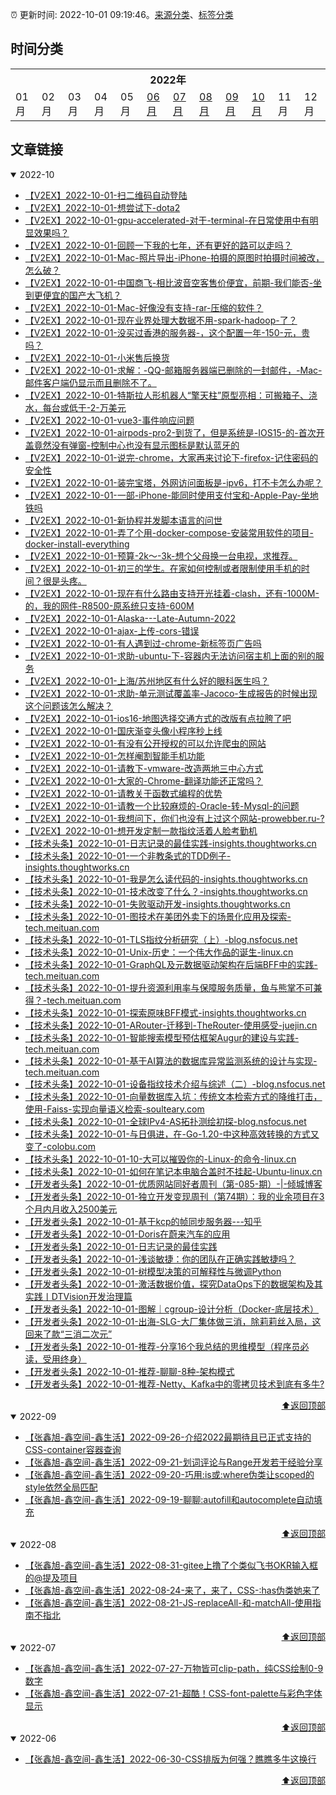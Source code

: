 :alarm_clock: 更新时间: 2022-10-01 09:19:46。[来源分类](./README.md)、[标签分类](./TAGS.md)

## 时间分类

<table>

<tr>
<th colspan="12">2022年</th>
</tr>
<tr>
<td>01月</td>
<td>02月</td>
<td>03月</td>
<td>04月</td>
<td>05月</td>
<td><a href="#2022-06">06月</a></td>
<td><a href="#2022-07">07月</a></td>
<td><a href="#2022-08">08月</a></td>
<td><a href="#2022-09">09月</a></td>
<td><a href="#2022-10">10月</a></td>
<td>11月</td>
<td>12月</td>
</tr>

</table>

## 文章链接

<details open>
<summary id="2022-10">
 2022-10
</summary>


- [【V2EX】2022-10-01-扫二维码自动登陆](https://www.v2ex.com/t/884231) 
- [【V2EX】2022-10-01-想尝试下-dota2](https://www.v2ex.com/t/884230) 
- [【V2EX】2022-10-01-gpu-accelerated-对于-terminal-在日常使用中有明显效果吗？](https://www.v2ex.com/t/884229) 
- [【V2EX】2022-10-01-回顾一下我的七年，还有更好的路可以走吗？](https://www.v2ex.com/t/884228) 
- [【V2EX】2022-10-01-Mac-照片导出-iPhone-拍摄的原图时拍摄时间被改，怎么破？](https://www.v2ex.com/t/884226) 
- [【V2EX】2022-10-01-中国商飞-相比波音空客售价便宜，前期-我们能否-坐到更便宜的国产大飞机？](https://www.v2ex.com/t/884224) 
- [【V2EX】2022-10-01-Mac-好像没有支持-rar-压缩的软件？](https://www.v2ex.com/t/884223) 
- [【V2EX】2022-10-01-现在业界处理大数据不用-spark-hadoop-了？](https://www.v2ex.com/t/884222) 
- [【V2EX】2022-10-01-没买过香港的服务器-，这个配置一年-150-元，贵吗？](https://www.v2ex.com/t/884221) 
- [【V2EX】2022-10-01-小米售后换货](https://www.v2ex.com/t/884220) 
- [【V2EX】2022-10-01-求解：-QQ-邮箱服务器端已删除的一封邮件，-Mac-邮件客户端仍显示而且删除不了。](https://www.v2ex.com/t/884219) 
- [【V2EX】2022-10-01-特斯拉人形机器人“擎天柱”原型亮相：可搬箱子、浇水，每台或低于-2-万美元](https://www.v2ex.com/t/884217) 
- [【V2EX】2022-10-01-vue3-事件响应问题](https://www.v2ex.com/t/884214) 
- [【V2EX】2022-10-01-airpods-pro2-到货了，但是系统是-IOS15-的-首次开盖竟然没有弹窗-控制中心也没有显示图标是默认蓝牙的](https://www.v2ex.com/t/884213) 
- [【V2EX】2022-10-01-说完-chrome，大家再来讨论下-firefox-记住密码的安全性](https://www.v2ex.com/t/884212) 
- [【V2EX】2022-10-01-装完宝塔，外网访问面板是-ipv6，打不卡怎么办呢？](https://www.v2ex.com/t/884211) 
- [【V2EX】2022-10-01-一部-iPhone-能同时使用支付宝和-Apple-Pay-坐地铁吗](https://www.v2ex.com/t/884210) 
- [【V2EX】2022-10-01-新协程并发脚本语言的问世](https://www.v2ex.com/t/884209) 
- [【V2EX】2022-10-01-弄了个用-docker-compose-安装常用软件的项目-docker-install-everything](https://www.v2ex.com/t/884208) 
- [【V2EX】2022-10-01-预算-2k～-3k-想个父母换一台电视，求推荐。](https://www.v2ex.com/t/884207) 
- [【V2EX】2022-10-01-初三的学生。在家如何控制或者限制使用手机的时间？很是头疼。](https://www.v2ex.com/t/884205) 
- [【V2EX】2022-10-01-现在有什么路由支持开光挂着-clash，还有-1000M-的，我的网件-R8500-原系统只支持-600M](https://www.v2ex.com/t/884202) 
- [【V2EX】2022-10-01-Alaska---Late-Autumn-2022](https://www.v2ex.com/t/884201) 
- [【V2EX】2022-10-01-ajax-上传-cors-错误](https://www.v2ex.com/t/884200) 
- [【V2EX】2022-10-01-有人遇到过-chrome-新标签页广告吗](https://www.v2ex.com/t/884199) 
- [【V2EX】2022-10-01-求助-ubuntu-下-容器内无法访问宿主机上面的别的服务](https://www.v2ex.com/t/884198) 
- [【V2EX】2022-10-01-上海/苏州地区有什么好的眼科医生吗？](https://www.v2ex.com/t/884197) 
- [【V2EX】2022-10-01-求助-单元测试覆盖率-Jacoco-生成报告的时候出现这个问题该怎么解决？](https://www.v2ex.com/t/884196) 
- [【V2EX】2022-10-01-ios16-地图选择交通方式的改版有点拉胯了吧](https://www.v2ex.com/t/884194) 
- [【V2EX】2022-10-01-国庆渐变头像小程序秒上线](https://www.v2ex.com/t/884193) 
- [【V2EX】2022-10-01-有没有公开授权的可以允许爬虫的网站](https://www.v2ex.com/t/884192) 
- [【V2EX】2022-10-01-怎样阉割智能手机功能](https://www.v2ex.com/t/884189) 
- [【V2EX】2022-10-01-请教下-vmware-改造两地三中心方式](https://www.v2ex.com/t/884187) 
- [【V2EX】2022-10-01-大家的-Chrome-翻译功能还正常吗？](https://www.v2ex.com/t/884186) 
- [【V2EX】2022-10-01-请教关于函数式编程的优势](https://www.v2ex.com/t/884185) 
- [【V2EX】2022-10-01-请教一个比较麻烦的-Oracle-转-Mysql-的问题](https://www.v2ex.com/t/884184) 
- [【V2EX】2022-10-01-我想问下，你们也没有上过这个网站-prowebber.ru-?](https://www.v2ex.com/t/884183) 
- [【V2EX】2022-10-01-想开发定制一款指纹活着人脸考勤机](https://www.v2ex.com/t/884182) 
- [【技术头条】2022-10-01-日志记录的最佳实践-insights.thoughtworks.cn](https://blogread.cn/news/go.php?idItem=15403&url=https%3A%2F%2Finsights.thoughtworks.cn%2Fhow-to-logging%2F%3Fcomefrom%3Dhttps%253A%252F%252Fblogread.cn%252Fnews%252F) 
- [【技术头条】2022-10-01-一个非教条式的TDD例子-insights.thoughtworks.cn](https://blogread.cn/news/go.php?idItem=15402&url=https%3A%2F%2Finsights.thoughtworks.cn%2Ftdd-by-example%2F%3Fcomefrom%3Dhttps%253A%252F%252Fblogread.cn%252Fnews%252F) 
- [【技术头条】2022-10-01-我是怎么读代码的-insights.thoughtworks.cn](https://blogread.cn/news/go.php?idItem=15401&url=https%3A%2F%2Finsights.thoughtworks.cn%2Fhow-to-read-code%2F%3Fcomefrom%3Dhttps%253A%252F%252Fblogread.cn%252Fnews%252F) 
- [【技术头条】2022-10-01-技术改变了什么？-insights.thoughtworks.cn](https://blogread.cn/news/go.php?idItem=15400&url=https%3A%2F%2Finsights.thoughtworks.cn%2Fpower-of-technology%2F%3Fcomefrom%3Dhttps%253A%252F%252Fblogread.cn%252Fnews%252F) 
- [【技术头条】2022-10-01-失败驱动开发-insights.thoughtworks.cn](https://blogread.cn/news/go.php?idItem=15399&url=https%3A%2F%2Finsights.thoughtworks.cn%2Ffailure-driven-development%2F%3Fcomefrom%3Dhttps%253A%252F%252Fblogread.cn%252Fnews%252F) 
- [【技术头条】2022-10-01-图技术在美团外卖下的场景化应用及探索-tech.meituan.com](https://blogread.cn/news/go.php?idItem=15398&url=https%3A%2F%2Ftech.meituan.com%2F2022%2F09%2F08%2Fgnn-scenariomodeling-subgraphextend-jointtraining.html%3Fcomefrom%3Dhttps%253A%252F%252Fblogread.cn%252Fnews%252F) 
- [【技术头条】2022-10-01-TLS指纹分析研究（上）-blog.nsfocus.net](https://blogread.cn/news/go.php?idItem=15397&url=http%3A%2F%2Fblog.nsfocus.net%2Ftls1-0%2F%3Fcomefrom%3Dhttps%253A%252F%252Fblogread.cn%252Fnews%252F) 
- [【技术头条】2022-10-01-Unix-历史：一个伟大作品的诞生-linux.cn](https://blogread.cn/news/go.php?idItem=15396&url=https%3A%2F%2Flinux.cn%2Farticle-15024-1.html%3Fcomefrom%3Dhttps%253A%252F%252Fblogread.cn%252Fnews%252F) 
- [【技术头条】2022-10-01-GraphQL及元数据驱动架构在后端BFF中的实践-tech.meituan.com](https://blogread.cn/news/go.php?idItem=15395&url=https%3A%2F%2Ftech.meituan.com%2F2021%2F05%2F06%2Fbff-graphql.html%3Fcomefrom%3Dhttps%253A%252F%252Fblogread.cn%252Fnews%252F) 
- [【技术头条】2022-10-01-提升资源利用率与保障服务质量，鱼与熊掌不可兼得？-tech.meituan.com](https://blogread.cn/news/go.php?idItem=15394&url=https%3A%2F%2Ftech.meituan.com%2F2022%2F08%2F11%2Fload-auto-regulator.html%3Fcomefrom%3Dhttps%253A%252F%252Fblogread.cn%252Fnews%252F) 
- [【技术头条】2022-10-01-探索原味BFF模式-insights.thoughtworks.cn](https://blogread.cn/news/go.php?idItem=15393&url=https%3A%2F%2Finsights.thoughtworks.cn%2Fbff-history%2F%3Fcomefrom%3Dhttps%253A%252F%252Fblogread.cn%252Fnews%252F) 
- [【技术头条】2022-10-01-ARouter-迁移到-TheRouter-使用感受-juejin.cn](https://blogread.cn/news/go.php?idItem=15392&url=https%3A%2F%2Fjuejin.cn%2Fpost%2F7142687645980688397%2F%3Fcomefrom%3Dhttps%253A%252F%252Fblogread.cn%252Fnews%252F) 
- [【技术头条】2022-10-01-智能搜索模型预估框架Augur的建设与实践-tech.meituan.com](https://blogread.cn/news/go.php?idItem=15391&url=https%3A%2F%2Ftech.meituan.com%2F2020%2F07%2F16%2Faugur-in-meituan-nlp.html%3Fcomefrom%3Dhttps%253A%252F%252Fblogread.cn%252Fnews%252F) 
- [【技术头条】2022-10-01-基于AI算法的数据库异常监测系统的设计与实现-tech.meituan.com](https://blogread.cn/news/go.php?idItem=15390&url=https%3A%2F%2Ftech.meituan.com%2F2022%2F09%2F01%2Fdatabase-monitoring-based-on-ai.html%3Fcomefrom%3Dhttps%253A%252F%252Fblogread.cn%252Fnews%252F) 
- [【技术头条】2022-10-01-设备指纹技术介绍与综述（二）-blog.nsfocus.net](https://blogread.cn/news/go.php?idItem=15389&url=http%3A%2F%2Fblog.nsfocus.net%2Ffingerprint%2F%3Fcomefrom%3Dhttps%253A%252F%252Fblogread.cn%252Fnews%252F) 
- [【技术头条】2022-10-01-向量数据库入坑：传统文本检索方式的降维打击，使用-Faiss-实现向量语义检索-soulteary.com](https://blogread.cn/news/go.php?idItem=15388&url=https%3A%2F%2Fsoulteary.com%2F2022%2F09%2F10%2Fthe-dimensionality-reduction-of-traditional-text-retrieval-methods-using-faiss-to-achieve-vector-semantic-retrieval.html%3Fcomefrom%3Dhttps%253A%252F%252Fblogread.cn%252Fnews%252F) 
- [【技术头条】2022-10-01-全球IPv4-AS拓扑测绘初探-blog.nsfocus.net](https://blogread.cn/news/go.php?idItem=15387&url=http%3A%2F%2Fblog.nsfocus.net%2Fipv4-as%2F%3Fcomefrom%3Dhttps%253A%252F%252Fblogread.cn%252Fnews%252F) 
- [【技术头条】2022-10-01-与日俱进，在-Go-1.20-中这种高效转换的方式又变了-colobu.com](https://blogread.cn/news/go.php?idItem=15386&url=https%3A%2F%2Fcolobu.com%2F2022%2F09%2F06%2Fstring-byte-convertion%2F%3Fcomefrom%3Dhttps%253A%252F%252Fblogread.cn%252Fnews%252F) 
- [【技术头条】2022-10-01-10-大可以摧毁你的-Linux-的命令-linux.cn](https://blogread.cn/news/go.php?idItem=15385&url=https%3A%2F%2Flinux.cn%2Farticle-15022-1.html%3Fcomefrom%3Dhttps%253A%252F%252Fblogread.cn%252Fnews%252F) 
- [【技术头条】2022-10-01-如何在笔记本电脑合盖时不挂起-Ubuntu-linux.cn](https://blogread.cn/news/go.php?idItem=15384&url=https%3A%2F%2Flinux.cn%2Farticle-15015-1.html%3Fcomefrom%3Dhttps%253A%252F%252Fblogread.cn%252Fnews%252F) 
- [【开发者头条】2022-10-01-优质网站同好者周刊（第-085-期）-|-倾城博客](https://toutiao.io/k/juv1ebb) 
- [【开发者头条】2022-10-01-独立开发变现周刊（第74期）：我的业余项目在3个月内月收入2500美元](https://toutiao.io/k/psiaoc7) 
- [【开发者头条】2022-10-01-基于kcp的帧同步服务器---知乎](https://toutiao.io/k/hhix00h) 
- [【开发者头条】2022-10-01-Doris在蔚来汽车的应用](https://toutiao.io/k/c6mezri) 
- [【开发者头条】2022-10-01-日志记录的最佳实践](https://toutiao.io/k/lmtacvv) 
- [【开发者头条】2022-10-01-浅谈敏捷：你的团队在正确实践敏捷吗？](https://toutiao.io/k/m8vn8qc) 
- [【开发者头条】2022-10-01-树模型决策的可解释性与微调Python](https://toutiao.io/k/7x66r8b) 
- [【开发者头条】2022-10-01-激活数据价值，探究DataOps下的数据架构及其实践丨DTVision开发治理篇](https://toutiao.io/k/dvgc8ks) 
- [【开发者头条】2022-10-01-图解｜cgroup-设计分析（Docker-底层技术）](https://toutiao.io/k/i2lecgq) 
- [【开发者头条】2022-10-01-出海-SLG-大厂集体做三消，除莉莉丝入局，这回来了款“三消二次元”](https://toutiao.io/k/c6igjo6) 
- [【开发者头条】2022-10-01-推荐-分享16个我总结的思维模型（程序员必读，受用终身）](https://toutiao.io/k/f7r13v5) 
- [【开发者头条】2022-10-01-推荐-聊聊-8种-架构模式](https://toutiao.io/k/luf0yh6) 
- [【开发者头条】2022-10-01-推荐-Netty、Kafka中的零拷贝技术到底有多牛?](https://toutiao.io/k/ussdz4q) 

<div align="right"><a href="#时间分类">⬆返回顶部</a></div>
</details>

<details open>
<summary id="2022-09">
 2022-09
</summary>


- [【张鑫旭-鑫空间-鑫生活】2022-09-26-介绍2022最期待且已正式支持的CSS-container容器查询](https://www.zhangxinxu.com/wordpress/2022/09/css-container-rule/) 
- [【张鑫旭-鑫空间-鑫生活】2022-09-21-划词评论与Range开发若干经验分享](https://www.zhangxinxu.com/wordpress/2022/09/js-selection-range/) 
- [【张鑫旭-鑫空间-鑫生活】2022-09-20-巧用:is或:where伪类让scoped的style依然全局匹配](https://www.zhangxinxu.com/wordpress/2022/09/css-is-where-scoped-style/) 
- [【张鑫旭-鑫空间-鑫生活】2022-09-19-聊聊:autofill和autocomplete自动填充](https://www.zhangxinxu.com/wordpress/2022/09/css-autofill-html-autocomplete-off/) 

<div align="right"><a href="#时间分类">⬆返回顶部</a></div>
</details>

<details open>
<summary id="2022-08">
 2022-08
</summary>


- [【张鑫旭-鑫空间-鑫生活】2022-08-31-gitee上撸了个类似飞书OKR输入框的@提及项目](https://www.zhangxinxu.com/wordpress/2022/08/gitee-feishu-okr-at-mention/) 
- [【张鑫旭-鑫空间-鑫生活】2022-08-24-来了，来了，CSS-:has伪类她来了](https://www.zhangxinxu.com/wordpress/2022/08/css-has-pseudo-class/) 
- [【张鑫旭-鑫空间-鑫生活】2022-08-21-JS-replaceAll-和-matchAll-使用指南不指北](https://www.zhangxinxu.com/wordpress/2022/08/js-replaceall-matchall/) 

<div align="right"><a href="#时间分类">⬆返回顶部</a></div>
</details>

<details open>
<summary id="2022-07">
 2022-07
</summary>


- [【张鑫旭-鑫空间-鑫生活】2022-07-27-万物皆可clip-path，纯CSS绘制0-9数字](https://www.zhangxinxu.com/wordpress/2022/07/clip-path-css-number/) 
- [【张鑫旭-鑫空间-鑫生活】2022-07-21-超酷！CSS-font-palette与彩色字体显示](https://www.zhangxinxu.com/wordpress/2022/07/css-font-palette/) 

<div align="right"><a href="#时间分类">⬆返回顶部</a></div>
</details>

<details open>
<summary id="2022-06">
 2022-06
</summary>


- [【张鑫旭-鑫空间-鑫生活】2022-06-30-CSS排版为何强？瞧瞧多牛这换行](https://www.zhangxinxu.com/wordpress/2022/06/css-line-break-word-wrap-all/) 

<div align="right"><a href="#时间分类">⬆返回顶部</a></div>
</details>

